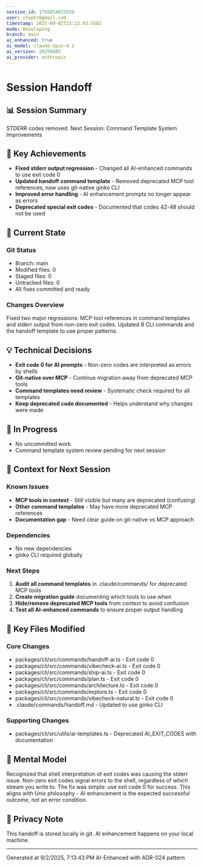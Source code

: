 ```yaml
---
session_id: 1756854823559
user: xtophr@gmail.com
timestamp: 2025-09-02T23:13:43.558Z
mode: Developing
branch: main
ai_enhanced: true
ai_model: claude-opus-4.1
ai_version: 20250805
ai_provider: anthropic
---
```


# Session Handoff

## 📊 Session Summary
STDERR codes removed. Next Session: Command Template System Improvements

## 🎯 Key Achievements
- **Fixed stderr output regression** - Changed all AI-enhanced commands to use exit code 0
- **Updated handoff command template** - Removed deprecated MCP tool references, now uses git-native ginko CLI
- **Improved error handling** - AI enhancement prompts no longer appear as errors
- **Deprecated special exit codes** - Documented that codes 42-48 should not be used

## 🔄 Current State

### Git Status
- Branch: main
- Modified files: 0
- Staged files: 0
- Untracked files: 0
- All fixes committed and ready

### Changes Overview
Fixed two major regressions: MCP tool references in command templates and stderr output from non-zero exit codes. Updated 8 CLI commands and the handoff template to use proper patterns.

## 💡 Technical Decisions
- **Exit code 0 for AI prompts** - Non-zero codes are interpreted as errors by shells
- **Git-native over MCP** - Continue migration away from deprecated MCP tools
- **Command templates need review** - Systematic check required for all templates
- **Keep deprecated code documented** - Helps understand why changes were made

## 🚧 In Progress
- No uncommitted work
- Command template system review pending for next session

## 📝 Context for Next Session

### Known Issues
- **MCP tools in context** - Still visible but many are deprecated (confusing)
- **Other command templates** - May have more deprecated MCP references
- **Documentation gap** - Need clear guide on git-native vs MCP approach

### Dependencies
- No new dependencies
- ginko CLI required globally

### Next Steps
1. **Audit all command templates** in .claude/commands/ for deprecated MCP tools
2. **Create migration guide** documenting which tools to use when
3. **Hide/remove deprecated MCP tools** from context to avoid confusion
4. **Test all AI-enhanced commands** to ensure proper output handling

## 📁 Key Files Modified

### Core Changes
- packages/cli/src/commands/handoff-ai.ts - Exit code 0
- packages/cli/src/commands/vibecheck-ai.ts - Exit code 0
- packages/cli/src/commands/ship-ai.ts - Exit code 0
- packages/cli/src/commands/plan.ts - Exit code 0
- packages/cli/src/commands/architecture.ts - Exit code 0
- packages/cli/src/commands/explore.ts - Exit code 0
- packages/cli/src/commands/vibecheck-natural.ts - Exit code 0
- .claude/commands/handoff.md - Updated to use ginko CLI

### Supporting Changes
- packages/cli/src/utils/ai-templates.ts - Deprecated AI_EXIT_CODES with documentation

## 🧠 Mental Model
Recognized that shell interpretation of exit codes was causing the stderr issue. Non-zero exit codes signal errors to the shell, regardless of which stream you write to. The fix was simple: use exit code 0 for success. This aligns with Unix philosophy - AI enhancement is the expected successful outcome, not an error condition.

## 🔐 Privacy Note
This handoff is stored locally in git. AI enhancement happens on your local machine.

---
Generated at 9/2/2025, 7:13:43 PM
AI-Enhanced with ADR-024 pattern